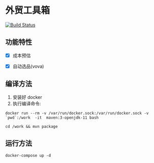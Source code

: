 # 外贸工具箱

[![Build Status](https://travis-ci.org/lzk90s/foreign-trade-toolbox.svg?branch=master)](https://travis-ci.org/lzk90s/foreign-trade-toolbox)


## 功能特性

- [x] 成本预估
- [x] 自动选品(vova)


## 编译方法

1. 安装好 docker
2. 执行编译命令:

```shell script
docker run --rm -v /var/run/docker.sock:/var/run/docker.sock -v `pwd`:/work  -it  maven:3-openjdk-11 bash

cd /work && mvn package
```

## 运行方法

```shell script
docker-compose up -d
```
